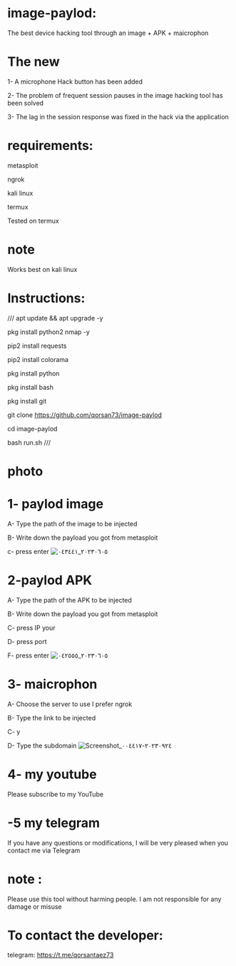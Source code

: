 # image-paylod:
The best device hacking tool through an image + APK + maicrophon

# The new
 
1- A microphone Hack button has been added 

2- The problem of frequent session pauses in the image hacking tool has been solved

3- The lag in the session response was fixed in the hack via the application 


# requirements:
metasploit

ngrok

kali linux

termux

Tested on termux
# note
Works best on kali linux
# Instructions:
///
apt update && apt upgrade -y

pkg install python2 nmap -y

pip2 install requests 

pip2 install colorama 

pkg install python

pkg install bash

pkg install git

git clone https://github.com/qorsan73/image-paylod

cd image-paylod

bash run.sh
///

# photo

# 1- paylod image
A- Type the path of the image to be injected

B- Write down the payload you got from metasploit

c- press enter
![٢٠٢٣٠٦٠٥_٠٤٣٤٤١](https://github.com/qorsan73/image-paylod/assets/99475446/4dbef4ed-5b9e-452d-86ed-6d4918e68a15)


# 2-paylod APK
A- Type the path of the APK to be injected

B- Write down the payload you got from metasploit

C- press IP your

D- press port

F- press enter
![٢٠٢٣٠٦٠٥_٠٤٢٥٥٥](https://github.com/qorsan73/image-paylod/assets/99475446/b91803e8-9cfa-4c14-9043-13b9d4b59a9c)

# 3- maicrophon
A- Choose the server to use I prefer ngrok 

B- Type the link to be injected 

C- y

D- Type the subdomain 
![Screenshot_٢٠٢٣٠٩٢٤-٠٠٤٤١٧](https://github.com/qorsan73/image-paylod/assets/99475446/f003221e-ffa9-49c8-8c05-804aad0be0e6)

# 4- my youtube
Please subscribe to my YouTube 

# -5 my telegram
If you have any questions or modifications, I will be very pleased when you contact me via Telegram

# note :
Please use this tool without harming people. I am not responsible for any damage or misuse

# To contact the developer:

telegram: https://t.me/qorsantaez73
